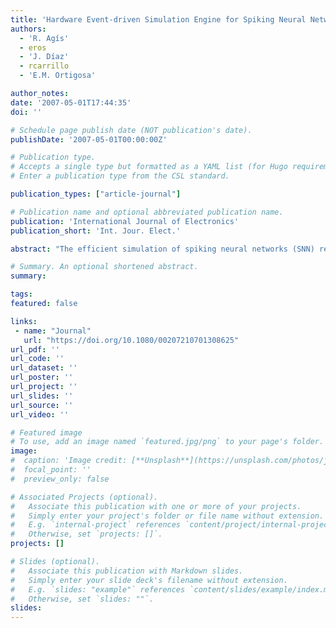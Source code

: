 ```yaml
---
title: 'Hardware Event-driven Simulation Engine for Spiking Neural Networks'
authors:
  - 'R. Agís'
  - eros
  - 'J. Díaz'
  - rcarrillo
  - 'E.M. Ortigosa'

author_notes:
date: '2007-05-01T17:44:35'
doi: ''

# Schedule page publish date (NOT publication's date).
publishDate: '2007-05-01T00:00:00Z'

# Publication type.
# Accepts a single type but formatted as a YAML list (for Hugo requirements).
# Enter a publication type from the CSL standard.

publication_types: ["article-journal"]

# Publication name and optional abbreviated publication name.
publication: 'International Journal of Electronics'
publication_short: 'Int. Jour. Elect.'

abstract: "The efficient simulation of spiking neural networks (SNN) remains an open challenge. Current SNN computing engines are still far away from simulating systems of millions of neurons efficiently. This contribution describes a computing scheme that takes full advantage of the massive parallel processing resources available at FPGA devices. The computing engine adopts an event-driven simulation scheme and an efficient next-event-to-go searching method to achieve high performance. We have designed a pipelined datapath, in order to compute several events in parallel avoiding idle computing resources. The system is able to compute approximately 2.5 million spikes per second. The whole computing machine is composed only of an FPGA device and five external memory SRAM chips. Therefore, the presented approach is of high interest for simulation experiments that require embedded simulation engines (for instance, in robotic experiments with autonomous agents)."

# Summary. An optional shortened abstract.
summary:

tags:
featured: false

links:
 - name: "Journal"
   url: "https://doi.org/10.1080/00207210701308625"
url_pdf: ''
url_code: ''
url_dataset: ''
url_poster: ''
url_project: ''
url_slides: ''
url_source: ''
url_video: ''

# Featured image
# To use, add an image named `featured.jpg/png` to your page's folder.
image:
#  caption: 'Image credit: [**Unsplash**](https://unsplash.com/photos/jdD8gXaTZsc)'
#  focal_point: ''
#  preview_only: false

# Associated Projects (optional).
#   Associate this publication with one or more of your projects.
#   Simply enter your project's folder or file name without extension.
#   E.g. `internal-project` references `content/project/internal-project/index.md`.
#   Otherwise, set `projects: []`.
projects: []

# Slides (optional).
#   Associate this publication with Markdown slides.
#   Simply enter your slide deck's filename without extension.
#   E.g. `slides: "example"` references `content/slides/example/index.md`.
#   Otherwise, set `slides: ""`.
slides:
---
```

